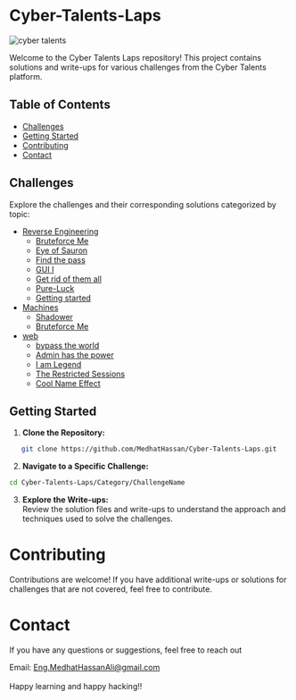 # Cyber-Talents-Laps
![cyber talents](https://scontent.fcai20-4.fna.fbcdn.net/v/t1.6435-9/31946402_583504118692520_6217416751001370624_n.jpg?stp=dst-jpg_p180x540&_nc_cat=105&ccb=1-7&_nc_sid=5f2048&_nc_ohc=1QAhfKosxuoAX8Chx9v&_nc_ht=scontent.fcai20-4.fna&oh=00_AfAgjMeIctJXvjuSrMEEt2eVON_Hm4GB8uODjMv7YG-WDw&oe=661FAA76)

Welcome to the Cyber Talents Laps repository! This project contains solutions and write-ups for various challenges from the Cyber Talents platform.

## Table of Contents
- [Challenges](#challenges)
- [Getting Started](#getting-started)
- [Contributing](#contributing)
- [Contact](#contact)

## Challenges
Explore the challenges and their corresponding solutions categorized by topic:

- [Reverse Engineering](ReverseEngineering)
  - [Bruteforce Me](ReverseEngineering/Bruteforce%20Me/Findings.md)   
  - [Eye of Sauron](ReverseEngineering/EyeofSauron/Findings.md)   
  - [Find the pass](ReverseEngineering/Find%20the%20Pass/Findings.md)   
  - [GUI I](ReverseEngineering/GUI_I/Findings.md)   
  - [Get rid of them all](ReverseEngineering/Get-rid-of-them-all/Findings.md)   
  - [Pure-Luck](ReverseEngineering/Pure-Luck/Findings.md)   
  - [Getting started](ReverseEngineering/getting-started/Findings.md)   
- [Machines](Machines)
  - [Shadower](Machines/shadower/Findings.md)  
  - [Bruteforce Me](Machines/version/Findings.md)  
- [web](Web)
  - [bypass the world](Web/bypasstheworld/Findings.md)   
  - [Admin has the power](Web/Adminhasthepower/Findings.md)   
  - [I am Legend](Web/IamLegend/Findings.md)   
  - [The Restricted Sessions](Web/TheRestrictedSessions/Finindings.md)   
  - [Cool Name Effect](Web/CoolNameEffect/Finindings.md)   

## Getting Started

1. **Clone the Repository:**
```bash
   git clone https://github.com/MedhatHassan/Cyber-Talents-Laps.git
```
2. **Navigate to a Specific Challenge:**
```bash
cd Cyber-Talents-Laps/Category/ChallengeName
```
3. **Explore the Write-ups:** <br>
Review the solution files and write-ups to understand the approach and techniques used to solve the challenges.

# Contributing
Contributions are welcome! If you have additional write-ups or solutions for challenges that are not covered, feel free to contribute.

# Contact
If you have any questions or suggestions, feel free to reach out

Email: Eng.MedhatHassanAli@gmail.com <br><br>
Happy learning and happy hacking‼️
